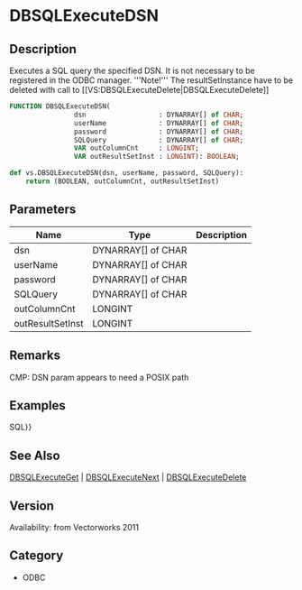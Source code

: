 # DBSQLExecuteDSN

## Description
Executes a SQL query the specified DSN. It is not necessary to be registered in the ODBC manager. '''Note!''' The resultSetInstance have to be deleted with call to [[VS:DBSQLExecuteDelete|DBSQLExecuteDelete]]

```pascal
FUNCTION DBSQLExecuteDSN(
				dsn                  : DYNARRAY[] of CHAR;
				userName             : DYNARRAY[] of CHAR;
				password             : DYNARRAY[] of CHAR;
				SQLQuery             : DYNARRAY[] of CHAR;
				VAR outColumnCnt     : LONGINT;
				VAR outResultSetInst : LONGINT): BOOLEAN;
```

```python
def vs.DBSQLExecuteDSN(dsn, userName, password, SQLQuery):
    return (BOOLEAN, outColumnCnt, outResultSetInst)
```

## Parameters
|Name|Type|Description|
|---|---|---|
|dsn|DYNARRAY[] of CHAR|   |
|userName|DYNARRAY[] of CHAR|   |
|password|DYNARRAY[] of CHAR|   |
|SQLQuery|DYNARRAY[] of CHAR|   |
|outColumnCnt|LONGINT|   |
|outResultSetInst|LONGINT|   |

## Remarks
CMP: DSN param appears to need a POSIX path

## Examples
SQL}}

## See Also
[DBSQLExecuteGet](DBSQLExecuteGet.md) | [DBSQLExecuteNext](DBSQLExecuteNext.md) | [DBSQLExecuteDelete](DBSQLExecuteDelete.md)

## Version
Availability: from Vectorworks 2011

## Category
* ODBC

